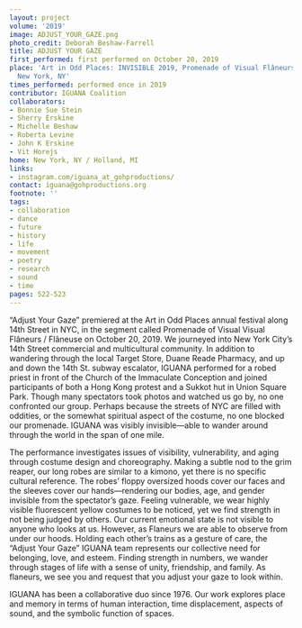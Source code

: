 ```yaml
---
layout: project
volume: '2019'
image: ADJUST_YOUR_GAZE.png
photo_credit: Deborah Beshaw-Farrell
title: ADJUST YOUR GAZE
first_performed: first performed on October 20, 2019
place: 'Art in Odd Places: INVISIBLE 2019, Promenade of Visual Flâneurs/Flâneuse,
  New York, NY'
times_performed: performed once in 2019
contributor: IGUANA Coalition
collaborators:
- Bonnie Sue Stein
- Sherry Erskine
- Michelle Beshaw
- Roberta Levine
- John K Erskine
- Vit Horejs
home: New York, NY / Holland, MI
links:
- instagram.com/iguana_at_gohproductions/
contact: iguana@gohproductions.org
footnote: ''
tags:
- collaboration
- dance
- future
- history
- life
- movement
- poetry
- research
- sound
- time
pages: 522-523
---
```


“Adjust Your Gaze” premiered at the Art in Odd Places annual festival along 14th Street in NYC, in the segment called Promenade of Visual Visual Flâneurs / Flâneuse on October 20, 2019. We journeyed into New York City’s 14th Street commercial and multicultural community. In addition to wandering through the local Target Store, Duane Reade Pharmacy, and up and down the 14th St. subway escalator, IGUANA performed for a robed priest in front of the Church of the Immaculate Conception and joined participants of both a Hong Kong protest and a Sukkot hut in Union Square Park. Though many spectators took photos and watched us go by, no one confronted our group. Perhaps because the streets of NYC are filled with oddities, or the somewhat spiritual aspect of the costume, no one blocked our promenade. IGUANA was visibly invisible—able to wander around through the world in the span of one mile.

The performance investigates issues of visibility, vulnerability, and aging through costume design and choreography. Making a subtle nod to the grim reaper, our long robes are similar to a kimono, yet there is no specific cultural reference. The robes’ floppy oversized hoods cover our faces and the sleeves cover our hands—rendering our bodies, age, and gender invisible from the spectator’s gaze. Feeling vulnerable, we wear highly visible fluorescent yellow costumes to be noticed, yet we find strength in not being judged by others. Our current emotional state is not visible to anyone who looks at us. However, as Flaneurs we are able to observe from under our hoods. Holding each other’s trains as a gesture of care, the “Adjust Your Gaze” IGUANA team represents our collective need for belonging, love, and esteem. Finding strength in numbers, we wander through stages of life with a sense of unity, friendship, and family. As flaneurs, we see you and request that you adjust your gaze to look within.

IGUANA has been a collaborative duo since 1976. Our work explores place and memory in terms of human interaction, time displacement, aspects of sound, and the symbolic function of spaces.

